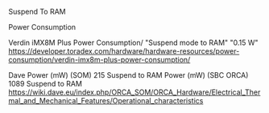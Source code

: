 Suspend To RAM

Power Consumption

Verdin iMX8M Plus Power Consumption/
"Suspend mode to RAM" "0.15 W"
https://developer.toradex.com/hardware/hardware-resources/power-consumption/verdin-imx8m-plus-power-consumption/

Dave
Power (mW) (SOM)
215 Suspend to RAM
Power (mW) (SBC ORCA)
1089 Suspend to RAM
https://wiki.dave.eu/index.php/ORCA_SOM/ORCA_Hardware/Electrical_Thermal_and_Mechanical_Features/Operational_characteristics
